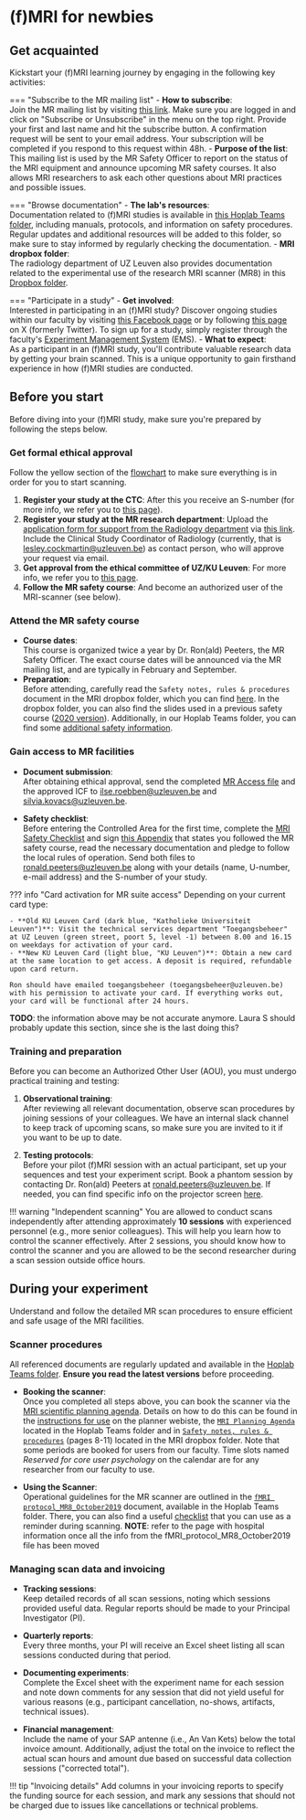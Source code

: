 # (f)MRI for newbies

## Get acquainted

Kickstart your (f)MRI learning journey by engaging in the following key activities:

=== "Subscribe to the MR mailing list"
    - **How to subscribe**:  
      Join the MR mailing list by visiting [this link](https://ls.kuleuven.be/cgi-bin/wa?A0=MRI). Make sure you are logged in and click on "Subscribe or Unsubscribe" in the menu on the top right. Provide your first and last name and hit the subscribe button. A confirmation request will be sent to your email address. Your subscription will be completed if you respond to this request within 48h.
    - **Purpose of the list**:  
      This mailing list is used by the MR Safety Officer to report on the status of the MRI equipment and announce upcoming MR safety courses. It also allows MRI researchers to ask each other questions about MRI practices and possible issues.  

=== "Browse documentation"
    - **The lab's resources**:  
      Documentation related to (f)MRI studies is available in [this Hoplab Teams folder](https://kuleuven.sharepoint.com/:f:/r/sites/T0005824-Hoplab/Shared%20Documents/Hoplab/Research/MRI/Info%20for%20newbies?csf=1&web=1&e=V4tzxl), including manuals, protocols, and information on safety procedures. Regular updates and additional resources will be added to this folder, so make sure to stay informed by regularly checking the documentation.
    - **MRI dropbox folder**:  
      The radiology department of UZ Leuven also provides documentation related to the experimental use of the research MRI scanner (MR8) in this [Dropbox folder](https://www.dropbox.com/sh/6hdu5z594ojaxh2/AAATYJes74w8KvI0OEOd1MmYa?e=4).

=== "Participate in a study"
    - **Get involved**:  
      Interested in participating in an (f)MRI study? Discover ongoing studies within our faculty by visiting [this Facebook page](https://www.facebook.com/ExperimentKUL/) or by following [this page](http://twitter.com/experimentkul) on X (formerly Twitter). To sign up for a study, simply register through the faculty's [Experiment Management System](https://psykuleuven.sona-systems.com/Default.aspx?ReturnUrl=%2f) (EMS).
    - **What to expect**:  
      As a participant in an (f)MRI study, you'll contribute valuable research data by getting your brain scanned. This is a unique opportunity to gain firsthand experience in how (f)MRI studies are conducted.

## Before you start

Before diving into your (f)MRI study, make sure you're prepared by following the steps below.

### Get formal ethical approval

Follow the yellow section of the [flowchart](https://www.dropbox.com/sh/6hdu5z594ojaxh2/AAATYJes74w8KvI0OEOd1MmYa?e=4&preview=Flowchart_MR8_scanning.pdf) to make sure everything is in order for you to start scanning.

1. **Register your study at the CTC**:
   After this you receive an S-number (for more info, we refer you to [this page](../ethics/MEC.md#step-1-register-your-study-at-the-uz-leuven-clinical-trial-center-ctc)).
2. **Register your study at the MR research department**:
   Upload the [application form for support from the Radiology department](https://gbiomed.kuleuven.be/english/ctc/supporting-hospital-departments-for-public-ctc-website/aanvraagformulier_radiologie_eng) via [this link](https://www.uzleuven.be/en/uploading-application-forms-supporting-departments-ctc). Include the Clinical Study Coordinator of Radiology (currently, that is <lesley.cockmartin@uzleuven.be>) as contact person, who will approve your request via email.
3. **Get approval from the ethical committee of UZ/KU Leuven**:
   For more info, we refer you to [this page](../ethics/MEC.md#step-2-apply-for-ec-approval).
4. **Follow the MR safety course**:
   And become an authorized user of the MRI-scanner (see below).

### Attend the MR safety course

- **Course dates**:  
   This course is organized twice a year by Dr. Ron(ald) Peeters, the MR Safety Officer. The exact course dates will be announced via the MR mailing list, and are typically in February and September.
- **Preparation**:  
   Before attending, carefully read the `Safety notes, rules & procedures` document in the MRI dropbox folder, which you can find [here](https://www.dropbox.com/sh/6hdu5z594ojaxh2/AABZQbnhdwjvfqvxcW6YztQda?e=1&preview=Safety+Rules++Procedures+Research+MRI+UZL-KUL+v3.2.pdf). In the dropbox folder, you can also find the slides used in a previous safety course ([2020 version](https://www.dropbox.com/sh/6hdu5z594ojaxh2/AABZQbnhdwjvfqvxcW6YztQda?e=1&preview=MRI_safety_leuven_2020_21_09.pdf)). Additionally, in our Hoplab Teams folder, you can find some [additional safety information](https://kuleuven.sharepoint.com/:b:/r/sites/T0005824-Hoplab/Shared%20Documents/Hoplab/Research/MRI/Scanner%20info%20%26%20safety/Additional%20safety%20information.pdf?csf=1&web=1&e=2gYT4M).

### Gain access to MR facilities

- **Document submission**:  
   After obtaining ethical approval, send the completed [MR Access file](https://www.dropbox.com/s/hh0l3swkjnx96vb/MR_Access.xlsx?e=1&dl=0) and the approved ICF to [ilse.roebben@uzleuven.be](mailto:ilse.roebben@uzleuven.be) and [silvia.kovacs@uzleuven.be](mailto:silvia.kovacs@uzleuven.be).

- **Safety checklist**:  
   Before entering the Controlled Area for the first time, complete the [MRI Safety Checklist](https://www.dropbox.com/sh/6hdu5z594ojaxh2/AABZQbnhdwjvfqvxcW6YztQda?e=1&preview=MR+patient+Questionnaire+-+ENGELS.pdf) and sign [this Appendix](https://www.dropbox.com/sh/6hdu5z594ojaxh2/AABZQbnhdwjvfqvxcW6YztQda?e=1&preview=Appendix1A_v1.2.pdf) that states you followed the MR safety course, read the necessary documentation and pledge to follow the local rules of operation. Send both files to [ronald.peeters@uzleuven.be](mailto:ronald.peeters@uzleuven.be) along with your details (name, U-number, e-mail address) and the S-number of your study.

??? info "Card activation for MR suite access"
    Depending on your current card type:

    - **Old KU Leuven Card (dark blue, "Katholieke Universiteit Leuven")**: Visit the technical services department "Toegangsbeheer" at UZ Leuven (green street, poort 5, level -1) between 8.00 and 16.15 on weekdays for activation of your card.
    - **New KU Leuven Card (light blue, "KU Leuven")**: Obtain a new card at the same location to get access. A deposit is required, refundable upon card return.
    
    Ron should have emailed toegangsbeheer (toegangsbeheer@uzleuven.be) with his permission to activate your card. If everything works out, your card will be functional after 24 hours.
    
**TODO**: the information above may be not accurate anymore. Laura S should probably update this section, since she is the last doing this?

### Training and preparation

Before you can become an Authorized Other User (AOU), you must undergo practical training and testing:

1. **Observational training**:  
  After reviewing all relevant documentation, observe scan procedures by joining sessions of your colleagues. We have an internal slack channel to keep track of upcoming scans, so make sure you are invited to it if you want to be up to date.

2. **Testing protocols**:  
   Before your pilot (f)MRI session with an actual participant, set up your sequences and test your experiment script. Book a phantom session by contacting Dr. Ron(ald) Peeters at [ronald.peeters@uzleuven.be](mailto:ronald.peeters@uzleuven.be). If needed, you can find specific info on the projector screen [here](https://kuleuven.sharepoint.com/:w:/r/sites/T0005824-Hoplab/Shared%20Documents/Hoplab/Research/MRI/Info%20for%20newbies/Planning%20a%20scan%20session/MR8_screeninfo.docx?d=w68475dcf8e6f4182b4e682e343b22356&csf=1&web=1&e=qkMSkk).

!!! warning "Independent scanning"
    You are allowed to conduct scans independently after attending approximately **10 sessions** with experienced personnel (e.g., more senior colleagues). This will help you learn how to control the scanner effectively. After 2 sessions, you should know how to control the scanner and you are allowed to be the second researcher during a scan session outside office hours.

## During your experiment

Understand and follow the detailed MR scan procedures to ensure efficient and safe usage of the MRI facilities.

### Scanner procedures

All referenced documents are regularly updated and available in the [Hoplab Teams folder](https://teams.microsoft.com/l/channel/19%3A9fcb4eb9c75049d4bad118cf8afcb9cb%40thread.tacv2/Hoplab?groupId=714187e1-4ec7-496a-9922-933eb237402f&tenantId=3973589b-9e40-4eb5-800e-b0b6383d1621&ngc=true). **Ensure you read the latest versions** before proceeding.

- **Booking the scanner**:  
  Once you completed all steps above, you can book the scanner via the [MRI scientific planning agenda](https://www.kuleuven.be/radiology/Research/Agenda/researchAgendas.html). Details on how to do this can be found in the [instructions for use](https://www.kuleuven.be/radiology/Research/Agenda/importantInformation.html) on the planner webiste, the [`MRI Planning Agenda`](https://kuleuven.sharepoint.com/:w:/r/sites/T0005824-Hoplab/Shared%20Documents/Hoplab/Research/MRI/Info%20for%20newbies/Planning%20a%20scan%20session/MRI%20Planning%20Agenda.docx?d=wc7edb06d379b4a04b16cfe3fcb0002c0&csf=1&web=1&e=sEPgnG) located in the Hoplab Teams folder and in [`Safety notes, rules & procedures`](https://www.dropbox.com/sh/6hdu5z594ojaxh2/AAATYJes74w8KvI0OEOd1MmYa?e=5&preview=Safety+Rules++Procedures+Research+MRI+UZL-KUL+v3.2.pdf) (pages 8-11) located in the MRI dropbox folder. Note that some periods are booked for users from our faculty. Time slots named _Reserved for core user psychology_ on the calendar are for any researcher from our faculty to use.

- **Using the Scanner**:  
  Operational guidelines for the MR scanner are outlined in the [`fMRI protocol_MR8_October2019`](https://kuleuven.sharepoint.com/:w:/r/sites/T0005824-Hoplab/Shared%20Documents/Hoplab/Research/MRI/Info%20for%20newbies/What%20to%20do%20at%20the%20scanner/fMRI%20protocol_MR8_October2019.docx?d=wa122d4476efc4dd4b1b0e43bc892bb7e&csf=1&web=1&e=eZmJ0U) document, available in the Hoplab Teams folder. There, you can also find a useful [checklist](https://kuleuven.sharepoint.com/:w:/r/sites/T0005824-Hoplab/Shared%20Documents/Hoplab/Research/MRI/Info%20for%20newbies/Planning%20a%20scan%20session/ChecklistMR8.docx?d=w195af25d58334931bee6a959e882c312&csf=1&web=1&e=fP4qHE) that you can use as a reminder during scanning. **NOTE**: refer to the page with hospital information once all the info from the fMRI_protocol_MR8_October2019 file has been moved

### Managing scan data and invoicing

- **Tracking sessions**:  
  Keep detailed records of all scan sessions, noting which sessions provided useful data. Regular reports should be made to your Principal Investigator (PI).

- **Quarterly reports**:  
  Every three months, your PI will receive an Excel sheet listing all scan sessions conducted during that period.

- **Documenting experiments**:  
  Complete the Excel sheet with the experiment name for each session and note down comments for any session that did not yield useful for various reasons (e.g., participant cancellation, no-shows, artifacts, technical issues).

- **Financial management**:  
  Include the name of your SAP antenne (i.e., An Van Kets) below the total invoice amount. Additionally, adjust the total on the invoice to reflect the actual scan hours and amount due based on successful data collection sessions ("corrected total").

!!! tip "Invoicing details"
    Add columns in your invoicing reports to specify the funding source for each session, and mark any sessions that should not be charged due to issues like cancellations or technical problems.
